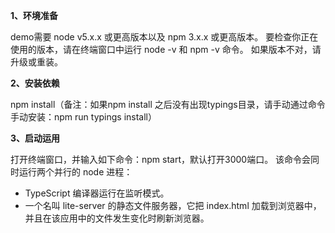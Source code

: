 **1、环境准备**

demo需要 node v5.x.x 或更高版本以及 npm 3.x.x 或更高版本。 要检查你正在使用的版本，请在终端窗口中运行 node -v 和 npm -v 命令。
如果版本不对，请升级或重装。

**2、安装依赖**

npm install（备注：如果npm install 之后没有出现typings目录，请手动通过命令手动安装：npm run typings install）

**3、启动运用**

打开终端窗口，并输入如下命令：npm start，默认打开3000端口。
该命令会同时运行两个并行的 node 进程：

* TypeScript 编译器运行在监听模式。
* 一个名叫 lite-server 的静态文件服务器，它把 index.html 加载到浏览器中，并且在该应用中的文件发生变化时刷新浏览器。


